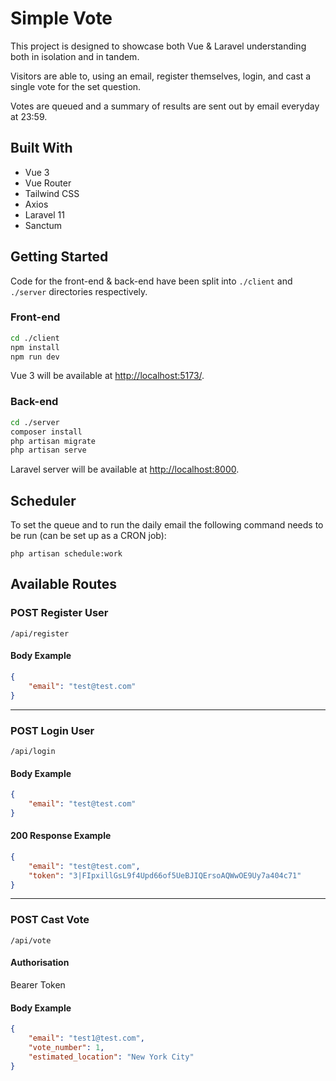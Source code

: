 # Simple Vote

This project is designed to showcase both Vue & Laravel understanding both in isolation and in tandem.

Visitors are able to, using an email, register themselves, login, and cast a single vote for the set question.

Votes are queued and a summary of results are sent out by email everyday at 23:59.

## Built With

- Vue 3
- Vue Router
- Tailwind CSS
- Axios
- Laravel 11
- Sanctum

## Getting Started

Code for the front-end & back-end have been split into `./client` and `./server` directories respectively.

### Front-end

```bash
cd ./client
npm install
npm run dev
```

Vue 3 will be available at [http://localhost:5173/](http://localhost:5173/).

### Back-end

```bash
cd ./server
composer install
php artisan migrate
php artisan serve
```

Laravel server will be available at [http://localhost:8000](http://localhost:8000).

## Scheduler

To set the queue and to run the daily email the following command needs to be run (can be set up as a CRON job):

`php artisan schedule:work`

## Available Routes

### POST Register User

`/api/register`

#### Body Example

```json
{
    "email": "test@test.com"
}
```

---

### POST Login User

`/api/login`

#### Body Example

```json
{
    "email": "test@test.com"
}
```

#### 200 Response Example

```json
{
    "email": "test@test.com",
    "token": "3|FIpxillGsL9f4Upd66of5UeBJIQErsoAQWwOE9Uy7a404c71"
}
```

---

### POST Cast Vote

`/api/vote`

#### Authorisation

Bearer Token

#### Body Example

```json
{
    "email": "test1@test.com",
    "vote_number": 1,
    "estimated_location": "New York City"
}
```
